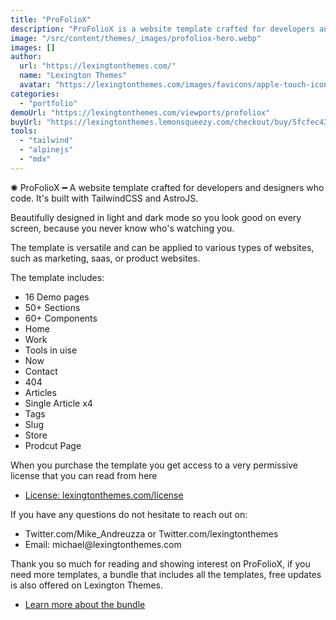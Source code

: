 ```yaml
---
title: "ProFolioX"
description: "ProFolioX is a website template crafted for developers and designers who code."
image: "/src/content/themes/_images/profoliox-hero.webp"
images: []
author:
  url: "https://lexingtonthemes.com/"
  name: "Lexington Themes"
  avatar: "https://lexingtonthemes.com/images/favicons/apple-touch-icon.png"
categories:
  - "portfolio"
demoUrl: "https://lexingtonthemes.com/viewports/profoliox"
buyUrl: "https://lexingtonthemes.lemonsqueezy.com/checkout/buy/5fcfec43-356f-4f81-9a20-90d9539ed9b0"
tools:
  - "tailwind"
  - "alpinejs"
  - "mdx"
---
```


<p>
  ✺ ProFolioX ━ A website template crafted for developers and designers who code. It's built
  with TailwindCSS and AstroJS.
</p>
<p>
  Beautifully designed in light and dark mode so you look good on every screen, because you never
  know who's watching you.
</p>
<p>
  The template is versatile and can be applied to various types of websites, such as marketing,
  saas, or product websites.
</p>
<p>The template includes:</p>
<ul>
<li><span style="color: var(--tw-prose-bold);">16 Demo pages</span></li>
  <li><span style="color: var(--tw-prose-bold);">50+ Sections</span></li>
  <li><span style="color: var(--tw-prose-bold);">60+ Components</span></li>
  <li>Home</li>
  <li>Work</li>
  <li>Tools in uise</li>
  <li>Now</li>
  <li>Contact</li>
  <li>404</li>
  <li>Articles</li>
  <li>Single Article x4</li>
  <li>Tags</li>
  <li>Slug</li>
  <li>Store</li>
  <li>Prodcut Page</li>
</ul>

<p>
  When you purchase the template you get access to a very permissive license that you can read from
  here
</p>
<ul>
  <li><a href="https://lexingtonthemes.com/license/">License: lexingtonthemes.com/license</a></li>
</ul>
<p>If you have any questions do not hesitate to reach out on:</p>
<ul>
  <li>Twitter.com/Mike_Andreuzza or Twitter.com/lexingtonthemes</li>
  <li>Email: michael@lexingtonthemes.com</li>
</ul>
<p>
  Thank you so much for reading and showing interest on ProFolioX, if you need more templates, a
  bundle that includes all the templates, free updates is also offered on Lexington Themes.
</p>
<ul>
  <li><a href="https://lexingtonthemes.com/pricing/">Learn more about the bundle</a></li>
</ul>
